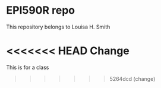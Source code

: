# EPI590R repo

This repository belongs to Louisa H. Smith

<<<<<<< HEAD
Change
=======
This is for a class

>>>>>>> 5264dcd (change)
